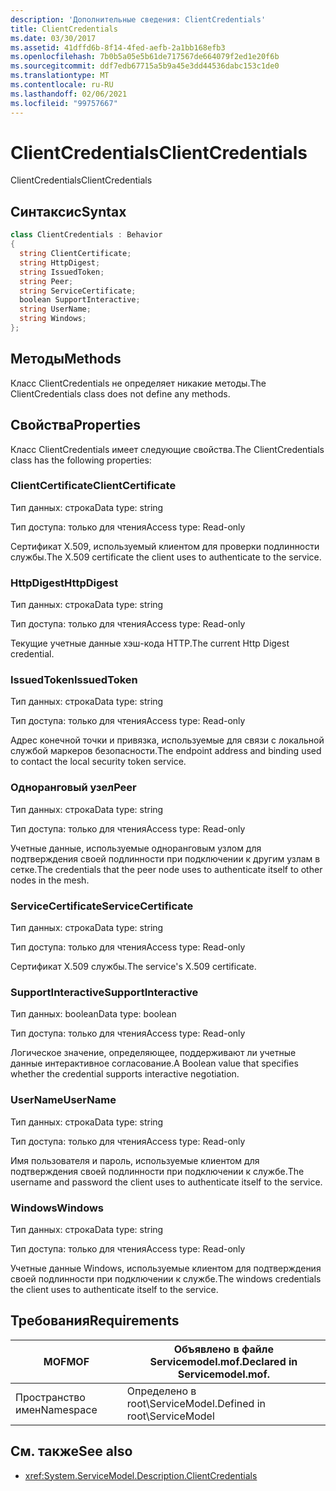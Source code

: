 ```yaml
---
description: 'Дополнительные сведения: ClientCredentials'
title: ClientCredentials
ms.date: 03/30/2017
ms.assetid: 41dffd6b-8f14-4fed-aefb-2a1bb168efb3
ms.openlocfilehash: 7b0b5a05e5b61de717567de664079f2ed1e20f6b
ms.sourcegitcommit: ddf7edb67715a5b9a45e3dd44536dabc153c1de0
ms.translationtype: MT
ms.contentlocale: ru-RU
ms.lasthandoff: 02/06/2021
ms.locfileid: "99757667"
---
```

# <a name="clientcredentials"></a><span data-ttu-id="1c79a-103">ClientCredentials</span><span class="sxs-lookup"><span data-stu-id="1c79a-103">ClientCredentials</span></span>

<span data-ttu-id="1c79a-104">ClientCredentials</span><span class="sxs-lookup"><span data-stu-id="1c79a-104">ClientCredentials</span></span>  
  
## <a name="syntax"></a><span data-ttu-id="1c79a-105">Синтаксис</span><span class="sxs-lookup"><span data-stu-id="1c79a-105">Syntax</span></span>  
  
```csharp
class ClientCredentials : Behavior  
{  
  string ClientCertificate;  
  string HttpDigest;  
  string IssuedToken;  
  string Peer;  
  string ServiceCertificate;  
  boolean SupportInteractive;  
  string UserName;  
  string Windows;  
};  
```  
  
## <a name="methods"></a><span data-ttu-id="1c79a-106">Методы</span><span class="sxs-lookup"><span data-stu-id="1c79a-106">Methods</span></span>  

 <span data-ttu-id="1c79a-107">Класс ClientCredentials не определяет никакие методы.</span><span class="sxs-lookup"><span data-stu-id="1c79a-107">The ClientCredentials class does not define any methods.</span></span>  
  
## <a name="properties"></a><span data-ttu-id="1c79a-108">Свойства</span><span class="sxs-lookup"><span data-stu-id="1c79a-108">Properties</span></span>  

 <span data-ttu-id="1c79a-109">Класс ClientCredentials имеет следующие свойства.</span><span class="sxs-lookup"><span data-stu-id="1c79a-109">The ClientCredentials class has the following properties:</span></span>  
  
### <a name="clientcertificate"></a><span data-ttu-id="1c79a-110">ClientCertificate</span><span class="sxs-lookup"><span data-stu-id="1c79a-110">ClientCertificate</span></span>  

 <span data-ttu-id="1c79a-111">Тип данных: строка</span><span class="sxs-lookup"><span data-stu-id="1c79a-111">Data type: string</span></span>  
  
 <span data-ttu-id="1c79a-112">Тип доступа: только для чтения</span><span class="sxs-lookup"><span data-stu-id="1c79a-112">Access type: Read-only</span></span>  
  
 <span data-ttu-id="1c79a-113">Сертификат X.509, используемый клиентом для проверки подлинности службы.</span><span class="sxs-lookup"><span data-stu-id="1c79a-113">The X.509 certificate the client uses to authenticate to the service.</span></span>  
  
### <a name="httpdigest"></a><span data-ttu-id="1c79a-114">HttpDigest</span><span class="sxs-lookup"><span data-stu-id="1c79a-114">HttpDigest</span></span>  

 <span data-ttu-id="1c79a-115">Тип данных: строка</span><span class="sxs-lookup"><span data-stu-id="1c79a-115">Data type: string</span></span>  
  
 <span data-ttu-id="1c79a-116">Тип доступа: только для чтения</span><span class="sxs-lookup"><span data-stu-id="1c79a-116">Access type: Read-only</span></span>  
  
 <span data-ttu-id="1c79a-117">Текущие учетные данные хэш-кода HTTP.</span><span class="sxs-lookup"><span data-stu-id="1c79a-117">The current Http Digest credential.</span></span>  
  
### <a name="issuedtoken"></a><span data-ttu-id="1c79a-118">IssuedToken</span><span class="sxs-lookup"><span data-stu-id="1c79a-118">IssuedToken</span></span>  

 <span data-ttu-id="1c79a-119">Тип данных: строка</span><span class="sxs-lookup"><span data-stu-id="1c79a-119">Data type: string</span></span>  
  
 <span data-ttu-id="1c79a-120">Тип доступа: только для чтения</span><span class="sxs-lookup"><span data-stu-id="1c79a-120">Access type: Read-only</span></span>  
  
 <span data-ttu-id="1c79a-121">Адрес конечной точки и привязка, используемые для связи с локальной службой маркеров безопасности.</span><span class="sxs-lookup"><span data-stu-id="1c79a-121">The endpoint address and binding used to contact the local security token service.</span></span>  
  
### <a name="peer"></a><span data-ttu-id="1c79a-122">Одноранговый узел</span><span class="sxs-lookup"><span data-stu-id="1c79a-122">Peer</span></span>  

 <span data-ttu-id="1c79a-123">Тип данных: строка</span><span class="sxs-lookup"><span data-stu-id="1c79a-123">Data type: string</span></span>  
  
 <span data-ttu-id="1c79a-124">Тип доступа: только для чтения</span><span class="sxs-lookup"><span data-stu-id="1c79a-124">Access type: Read-only</span></span>  
  
 <span data-ttu-id="1c79a-125">Учетные данные, используемые одноранговым узлом для подтверждения своей подлинности при подключении к другим узлам в сетке.</span><span class="sxs-lookup"><span data-stu-id="1c79a-125">The credentials that the peer node uses to authenticate itself to other nodes in the mesh.</span></span>  
  
### <a name="servicecertificate"></a><span data-ttu-id="1c79a-126">ServiceCertificate</span><span class="sxs-lookup"><span data-stu-id="1c79a-126">ServiceCertificate</span></span>  

 <span data-ttu-id="1c79a-127">Тип данных: строка</span><span class="sxs-lookup"><span data-stu-id="1c79a-127">Data type: string</span></span>  
  
 <span data-ttu-id="1c79a-128">Тип доступа: только для чтения</span><span class="sxs-lookup"><span data-stu-id="1c79a-128">Access type: Read-only</span></span>  
  
 <span data-ttu-id="1c79a-129">Сертификат X.509 службы.</span><span class="sxs-lookup"><span data-stu-id="1c79a-129">The service's X.509 certificate.</span></span>  
  
### <a name="supportinteractive"></a><span data-ttu-id="1c79a-130">SupportInteractive</span><span class="sxs-lookup"><span data-stu-id="1c79a-130">SupportInteractive</span></span>  

 <span data-ttu-id="1c79a-131">Тип данных: boolean</span><span class="sxs-lookup"><span data-stu-id="1c79a-131">Data type: boolean</span></span>  
  
 <span data-ttu-id="1c79a-132">Тип доступа: только для чтения</span><span class="sxs-lookup"><span data-stu-id="1c79a-132">Access type: Read-only</span></span>  
  
 <span data-ttu-id="1c79a-133">Логическое значение, определяющее, поддерживают ли учетные данные интерактивное согласование.</span><span class="sxs-lookup"><span data-stu-id="1c79a-133">A Boolean value that specifies whether the credential supports interactive negotiation.</span></span>  
  
### <a name="username"></a><span data-ttu-id="1c79a-134">UserName</span><span class="sxs-lookup"><span data-stu-id="1c79a-134">UserName</span></span>  

 <span data-ttu-id="1c79a-135">Тип данных: строка</span><span class="sxs-lookup"><span data-stu-id="1c79a-135">Data type: string</span></span>  
  
 <span data-ttu-id="1c79a-136">Тип доступа: только для чтения</span><span class="sxs-lookup"><span data-stu-id="1c79a-136">Access type: Read-only</span></span>  
  
 <span data-ttu-id="1c79a-137">Имя пользователя и пароль, используемые клиентом для подтверждения своей подлинности при подключении к службе.</span><span class="sxs-lookup"><span data-stu-id="1c79a-137">The username and password the client uses to authenticate itself to the service.</span></span>  
  
### <a name="windows"></a><span data-ttu-id="1c79a-138">Windows</span><span class="sxs-lookup"><span data-stu-id="1c79a-138">Windows</span></span>  

 <span data-ttu-id="1c79a-139">Тип данных: строка</span><span class="sxs-lookup"><span data-stu-id="1c79a-139">Data type: string</span></span>  
  
 <span data-ttu-id="1c79a-140">Тип доступа: только для чтения</span><span class="sxs-lookup"><span data-stu-id="1c79a-140">Access type: Read-only</span></span>  
  
 <span data-ttu-id="1c79a-141">Учетные данные Windows, используемые клиентом для подтверждения своей подлинности при подключении к службе.</span><span class="sxs-lookup"><span data-stu-id="1c79a-141">The windows credentials the client uses to authenticate itself to the service.</span></span>  
  
## <a name="requirements"></a><span data-ttu-id="1c79a-142">Требования</span><span class="sxs-lookup"><span data-stu-id="1c79a-142">Requirements</span></span>  
  
|<span data-ttu-id="1c79a-143">MOF</span><span class="sxs-lookup"><span data-stu-id="1c79a-143">MOF</span></span>|<span data-ttu-id="1c79a-144">Объявлено в файле Servicemodel.mof.</span><span class="sxs-lookup"><span data-stu-id="1c79a-144">Declared in Servicemodel.mof.</span></span>|  
|---------|-----------------------------------|  
|<span data-ttu-id="1c79a-145">Пространство имен</span><span class="sxs-lookup"><span data-stu-id="1c79a-145">Namespace</span></span>|<span data-ttu-id="1c79a-146">Определено в root\ServiceModel.</span><span class="sxs-lookup"><span data-stu-id="1c79a-146">Defined in root\ServiceModel</span></span>|  
  
## <a name="see-also"></a><span data-ttu-id="1c79a-147">См. также</span><span class="sxs-lookup"><span data-stu-id="1c79a-147">See also</span></span>

- <xref:System.ServiceModel.Description.ClientCredentials>
